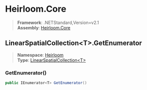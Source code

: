 # Heirloom.Core

> **Framework**: .NETStandard,Version=v2.1  
> **Assembly**: [Heirloom.Core][0]  

## LinearSpatialCollection\<T>.GetEnumerator

> **Namespace**: [Heirloom][0]  
> **Type**: [LinearSpatialCollection\<T>][1]  

### GetEnumerator()

```cs
public IEnumerator<T> GetEnumerator()
```

[0]: ../../../Heirloom.Core.md
[1]: ../LinearSpatialCollection[T].md
